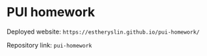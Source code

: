 # PUI homework

Deployed website: `https://estheryslin.github.io/pui-homework/`

Repository link: `pui-homework`
